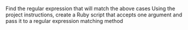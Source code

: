 Find the regular expression that will match the above cases
Using the project instructions, create a Ruby script that accepts one argument and pass it to a regular expression matching method
